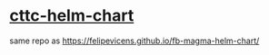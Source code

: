 # [cttc-helm-chart](https://lucav27.github.io/cttc-helm-chart/)

same repo as https://felipevicens.github.io/fb-magma-helm-chart/
